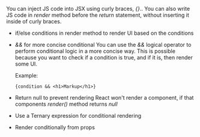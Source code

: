 You can inject JS code into JSX using curly braces, *{}*..
You can also write JS code in *render* method before the *return* statement, without inserting it inside of curly braces.

- if/else conditions in render method to render UI based on the conditions

- *&&* for more concise conditional
    You can use the *&&* logical operator to perform conditional logic in a more concise way. This is possible because you want to check if a condition is true, and if it is, then render some UI.

    Example:
    ```
    {condition && <h1>Markup</h1>}
    ```

- Return null to prevent rendering
    React won't render a component, if that components *render()* method returns *null*

- Use a Ternary expression for conditional rendering

- Render conditionally from props